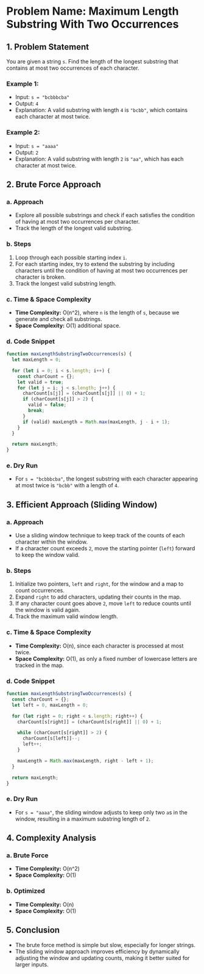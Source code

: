 
# Problem Name: Maximum Length Substring With Two Occurrences

## 1. Problem Statement
You are given a string `s`. Find the length of the longest substring that contains at most two occurrences of each character.

### Example 1:
- Input: `s = "bcbbbcba"`
- Output: `4`
- Explanation: A valid substring with length `4` is `"bcbb"`, which contains each character at most twice.

### Example 2:
- Input: `s = "aaaa"`
- Output: `2`
- Explanation: A valid substring with length `2` is `"aa"`, which has each character at most twice.

## 2. Brute Force Approach

### a. Approach
- Explore all possible substrings and check if each satisfies the condition of having at most two occurrences per character.
- Track the length of the longest valid substring.

### b. Steps
1. Loop through each possible starting index `i`.
2. For each starting index, try to extend the substring by including characters until the condition of having at most two occurrences per character is broken.
3. Track the longest valid substring length.

### c. Time & Space Complexity
- **Time Complexity:** O(n^2), where `n` is the length of `s`, because we generate and check all substrings.
- **Space Complexity:** O(1) additional space.

### d. Code Snippet
```javascript
function maxLengthSubstringTwoOccurrences(s) {
  let maxLength = 0;

  for (let i = 0; i < s.length; i++) {
    const charCount = {};
    let valid = true;
    for (let j = i; j < s.length; j++) {
      charCount[s[j]] = (charCount[s[j]] || 0) + 1;
      if (charCount[s[j]] > 2) {
        valid = false;
        break;
      }
      if (valid) maxLength = Math.max(maxLength, j - i + 1);
    }
  }

  return maxLength;
}
```

### e. Dry Run
- For `s = "bcbbbcba"`, the longest substring with each character appearing at most twice is `"bcbb"` with a length of `4`.

## 3. Efficient Approach (Sliding Window)

### a. Approach
- Use a sliding window technique to keep track of the counts of each character within the window.
- If a character count exceeds `2`, move the starting pointer (`left`) forward to keep the window valid.

### b. Steps
1. Initialize two pointers, `left` and `right`, for the window and a map to count occurrences.
2. Expand `right` to add characters, updating their counts in the map.
3. If any character count goes above `2`, move `left` to reduce counts until the window is valid again.
4. Track the maximum valid window length.

### c. Time & Space Complexity
- **Time Complexity:** O(n), since each character is processed at most twice.
- **Space Complexity:** O(1), as only a fixed number of lowercase letters are tracked in the map.

### d. Code Snippet
```javascript
function maxLengthSubstringTwoOccurrences(s) {
  const charCount = {};
  let left = 0, maxLength = 0;

  for (let right = 0; right < s.length; right++) {
    charCount[s[right]] = (charCount[s[right]] || 0) + 1;

    while (charCount[s[right]] > 2) {
      charCount[s[left]]--;
      left++;
    }

    maxLength = Math.max(maxLength, right - left + 1);
  }

  return maxLength;
}
```

### e. Dry Run
- For `s = "aaaa"`, the sliding window adjusts to keep only two `a`s in the window, resulting in a maximum substring length of `2`.

## 4. Complexity Analysis

### a. Brute Force
- **Time Complexity:** O(n^2)
- **Space Complexity:** O(1)

### b. Optimized
- **Time Complexity:** O(n)
- **Space Complexity:** O(1)

## 5. Conclusion
- The brute force method is simple but slow, especially for longer strings.
- The sliding window approach improves efficiency by dynamically adjusting the window and updating counts, making it better suited for larger inputs.
